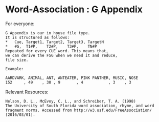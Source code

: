# Word-Association : G Appendix

For everyone:

	G Appendix is our in house file type.
	It is structured as follows:
	*	Cue, Target1, Target2, Target3, TargetN
	*	#G,	 T1#P,	  T2#P,	   T3#P,	TN#P		
	Repeated for every CUE word. This means that,
	we can derive the FSG when we need it and reduce,
	file size.
	
	Example:
	
	AARDVARK, ANIMAL, ANT, ANTEATER, PINK PANTHER, MUSIC, NOSE
	152		, 49	, 30 , 9	   , 4	 		 , 3	, 3
	
Relevant Resources:

	Nelson, D. L., McEvoy, C. L., and Schreiber, T. A. (1998) 
	The University of South Florida word association, rhyme, and word 	
	fragment norms. Accessed from http://w3.usf.edu/FreeAssociation/ 
	[2016/03/01].
		
